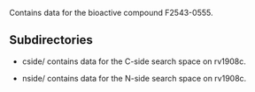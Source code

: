 Contains data for the bioactive compound F2543-0555.

## Subdirectories

- cside/ contains data for the C-side search space on rv1908c.

- nside/ contains data for the N-side search space on rv1908c.

